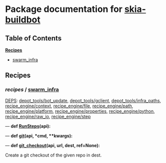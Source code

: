 <!--- AUTOGENERATED BY `./recipes.py test train` -->
# Package documentation for [skia-buildbot]()
## Table of Contents

**[Recipes](#Recipes)**
  * [swarm_infra](#recipes-swarm_infra)
## Recipes

### *recipes* / [swarm\_infra](/infra/bots/recipes/swarm_infra.py)

[DEPS](/infra/bots/recipes/swarm_infra.py#12): [depot\_tools/bot\_update][depot_tools/recipe_modules/bot_update], [depot\_tools/gclient][depot_tools/recipe_modules/gclient], [depot\_tools/infra\_paths][depot_tools/recipe_modules/infra_paths], [recipe\_engine/context][recipe_engine/recipe_modules/context], [recipe\_engine/file][recipe_engine/recipe_modules/file], [recipe\_engine/path][recipe_engine/recipe_modules/path], [recipe\_engine/platform][recipe_engine/recipe_modules/platform], [recipe\_engine/properties][recipe_engine/recipe_modules/properties], [recipe\_engine/python][recipe_engine/recipe_modules/python], [recipe\_engine/raw\_io][recipe_engine/recipe_modules/raw_io], [recipe\_engine/step][recipe_engine/recipe_modules/step]

&mdash; **def [RunSteps](/infra/bots/recipes/swarm_infra.py#92)(api):**

&mdash; **def [git](/infra/bots/recipes/swarm_infra.py#34)(api, \*cmd, \*\*kwargs):**

&mdash; **def [git\_checkout](/infra/bots/recipes/swarm_infra.py#42)(api, url, dest, ref=None):**

Create a git checkout of the given repo in dest.

[depot_tools/recipe_modules/bot_update]: https://chromium.googlesource.com/chromium/tools/depot_tools.git/+/afec759dca62d9239f75ec5643592331a6aa18a2/recipes/README.recipes.md#recipe_modules-bot_update
[depot_tools/recipe_modules/gclient]: https://chromium.googlesource.com/chromium/tools/depot_tools.git/+/afec759dca62d9239f75ec5643592331a6aa18a2/recipes/README.recipes.md#recipe_modules-gclient
[depot_tools/recipe_modules/infra_paths]: https://chromium.googlesource.com/chromium/tools/depot_tools.git/+/afec759dca62d9239f75ec5643592331a6aa18a2/recipes/README.recipes.md#recipe_modules-infra_paths
[recipe_engine/recipe_modules/context]: https://chromium.googlesource.com/infra/luci/recipes-py.git/+/c17eef1bc11c5f44462101e8ceaa0f76c9e872bf/README.recipes.md#recipe_modules-context
[recipe_engine/recipe_modules/file]: https://chromium.googlesource.com/infra/luci/recipes-py.git/+/c17eef1bc11c5f44462101e8ceaa0f76c9e872bf/README.recipes.md#recipe_modules-file
[recipe_engine/recipe_modules/path]: https://chromium.googlesource.com/infra/luci/recipes-py.git/+/c17eef1bc11c5f44462101e8ceaa0f76c9e872bf/README.recipes.md#recipe_modules-path
[recipe_engine/recipe_modules/platform]: https://chromium.googlesource.com/infra/luci/recipes-py.git/+/c17eef1bc11c5f44462101e8ceaa0f76c9e872bf/README.recipes.md#recipe_modules-platform
[recipe_engine/recipe_modules/properties]: https://chromium.googlesource.com/infra/luci/recipes-py.git/+/c17eef1bc11c5f44462101e8ceaa0f76c9e872bf/README.recipes.md#recipe_modules-properties
[recipe_engine/recipe_modules/python]: https://chromium.googlesource.com/infra/luci/recipes-py.git/+/c17eef1bc11c5f44462101e8ceaa0f76c9e872bf/README.recipes.md#recipe_modules-python
[recipe_engine/recipe_modules/raw_io]: https://chromium.googlesource.com/infra/luci/recipes-py.git/+/c17eef1bc11c5f44462101e8ceaa0f76c9e872bf/README.recipes.md#recipe_modules-raw_io
[recipe_engine/recipe_modules/step]: https://chromium.googlesource.com/infra/luci/recipes-py.git/+/c17eef1bc11c5f44462101e8ceaa0f76c9e872bf/README.recipes.md#recipe_modules-step
